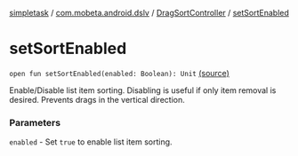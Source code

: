 [simpletask](../../index.md) / [com.mobeta.android.dslv](../index.md) / [DragSortController](index.md) / [setSortEnabled](.)

# setSortEnabled

`open fun setSortEnabled(enabled: Boolean): Unit` [(source)](https://github.com/mpcjanssen/simpletask-android/blob/master/src/main/java/com/mobeta/android/dslv/DragSortController.java#L176)

Enable/Disable list item sorting. Disabling is useful if only item removal is desired. Prevents drags in the vertical direction.

### Parameters

`enabled` - Set `true` to enable list item sorting.